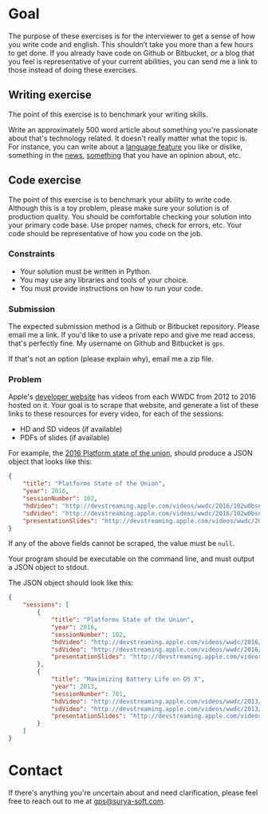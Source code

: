 # Goal

The purpose of these exercises is for the interviewer to get a sense of how you write code and english. This shouldn’t take you more than a few hours to get done. If you already have code on Github or Bitbucket, or a blog that you feel is representative of your current abilities, you can send me a link to those instead of doing these exercises.


## Writing exercise

The point of this exercise is to benchmark your writing skills.

Write an approximately 500 word article about something you're passionate about that's technology related. It doesn't really matter what the topic is. For instance, you can write about a [language feature](https://docs.python.org/3/library/asyncio-task.html) you like or dislike, something in the [news](https://www.macstories.net/ios/whatsapp-adds-siri-and-callkit-integration-for-ios-10/), [something](http://daringfireball.net/2014/11/native_apps_are_part_of_the_web) that you have an opinion about, etc.


## Code exercise

The point of this exercise is to benchmark your ability to write code. Although this is a toy problem, please make sure your solution is of production quality. You should be comfortable checking your solution into your primary code base. Use proper names, check for errors, etc. Your code should be representative of how you code on the job.


### Constraints

- Your solution must be written in Python.
- You may use any libraries and tools of your choice.
- You must provide instructions on how to run your code.


### Submission

The expected submission method is a Github or Bitbucket repository. Please email me a link. If you'd like to use a private repo and give me read access, that's perfectly fine. My username on Github and Bitbucket is `gps`.

If that's not an option (please explain why), email me a zip file.


### Problem

Apple's [developer website](https://developer.apple.com/videos/) has videos from each WWDC from 2012 to 2016 hosted on it. Your goal is to scrape that website, and generate a list of these links to these resources for every video, for each of the sessions:

- HD and SD videos (if available)
- PDFs of slides (if available)

For example, the [2016 Platform state of the union](https://developer.apple.com/videos/play/wwdc2016/102/), should produce a JSON object that looks like this:

```json
{
    "title": "Platforms State of the Union",
    "year": 2016,
    "sessionNumber": 102,
    "hdVideo": "http://devstreaming.apple.com/videos/wwdc/2016/102w0bsn0ge83qfv7za/102/102_hd_platforms_state_of_the_union.mp4?dl=1",
    "sdVideo": "http://devstreaming.apple.com/videos/wwdc/2016/102w0bsn0ge83qfv7za/102/102_sd_platforms_state_of_the_union.mp4?dl=1",
    "presentationSlides": "http://devstreaming.apple.com/videos/wwdc/2016/102w0bsn0ge83qfv7za/102/102_platforms_state_of_the_union.pdf"
}
```

If any of the above fields cannot be scraped, the value must be `null`.

Your program should be executable on the command line, and must output a JSON object to stdout.

The JSON object should look like this:

```json
{
    "sessions": [
        {
            "title": "Platforms State of the Union",
            "year": 2016,
            "sessionNumber": 102,
            "hdVideo": "http://devstreaming.apple.com/videos/wwdc/2016/102w0bsn0ge83qfv7za/102/102_hd_platforms_state_of_the_union.mp4?dl=1",
            "sdVideo": "http://devstreaming.apple.com/videos/wwdc/2016/102w0bsn0ge83qfv7za/102/102_sd_platforms_state_of_the_union.mp4?dl=1",
            "presentationSlides": "http://devstreaming.apple.com/videos/wwdc/2016/102w0bsn0ge83qfv7za/102/102_platforms_state_of_the_union.pdf"
        },
        {
            "title": "Maximizing Battery Life on OS X",
            "year": 2013,
            "sessionNumber": 701,
            "hdVideo": "http://devstreaming.apple.com/videos/wwdc/2013/701xbx2xqblo39z6tpbdrcz/701/701-HD.mov?dl=1",
            "sdVideo": "http://devstreaming.apple.com/videos/wwdc/2013/701xbx2xqblo39z6tpbdrcz/701/701-SD.mov?dl=1",
            "presentationSlides": "http://devstreaming.apple.com/videos/wwdc/2013/701xbx2xqblo39z6tpbdrcz/701/701.pdf"
        }
    ]
}
```


# Contact

If there's anything you're uncertain about and need clarification, please feel free to reach out to me at gps@surya-soft.com.
